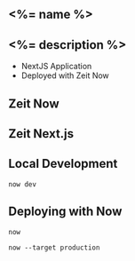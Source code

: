 ## <%= name %>

<%= description %>
---
* NextJS Application 
* Deployed with Zeit Now

## Zeit Now


## Zeit Next.js


## Local Development
`now dev`

## Deploying with Now
`now`

`now --target production`